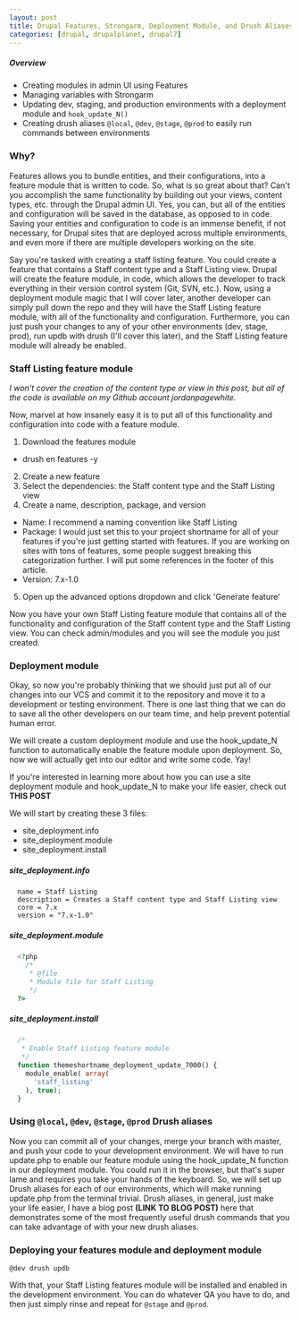 ```yaml
---
layout: post
title: Drupal Features, Strongarm, Deployment Module, and Drush Aliases
categories: [drupal, drupalplanet, drupal7]
---
```


##### Overview

* Creating modules in admin UI using Features
* Managing variables with Strongarm
* Updating dev, staging, and production environments with a deployment module and `hook_update_N()`
* Creating drush aliases `@local`, `@dev`, `@stage`, `@prod` to easily run commands between environments

### Why?

Features allows you to bundle entities, and their configurations, into a feature module that is written to code. So, what is so great about that? Can't you accomplish the same functionality by building out your views, content types, etc. through the Drupal admin UI. Yes, you can, but all of the entities and configuration will be saved in the database, as opposed to in code. Saving your entities and configuration to code is an immense benefit, if not necessary, for Drupal sites that are deployed across multiple environments, and even more if there are multiple developers working on the site.

Say you're tasked with creating a staff listing feature. You could create a feature that contains a Staff content type and a Staff Listing view. Drupal will create the feature module, in code, which allows the developer to track everything in their version control system (Git, SVN, etc.). Now, using a deployment module magic that I will cover later, another developer can simply pull down the repo and they will have the Staff Listing feature module, with all of the functionality and configuration. Furthermore, you can just push your changes to any of your other environments (dev, stage, prod), run updb with drush (I'll cover this later), and the Staff Listing feature module will already be enabled.

### Staff Listing feature module

*I won't cover the creation of the content type or view in this post, but all of the code is available on my Github account jordanpagewhite.*

Now, marvel at how insanely easy it is to put all of this functionality and configuration into code with a feature module.

1. Download the features module
  * drush en features -y
2. Create a new feature
3. Select the dependencies: the Staff content type and the Staff Listing view
4. Create a name, description, package, and version
  * Name: I recommend a naming convention like Staff Listing
  * Package: I would just set this to your project shortname for all of your features if you're just getting started with features. If you are working on sites with tons of features, some people suggest breaking this categorization further. I will put some references in the footer of this article.
  * Version: 7.x-1.0
5. Open up the advanced options dropdown and click 'Generate feature'

Now you have your own Staff Listing feature module that contains all of the functionality and configuration of the Staff content type and the Staff Listing view. You can check admin/modules and you will see the module you just created.

### Deployment module

Okay, so now you're probably thinking that we should just put all of our changes into our VCS and commit it to the repository and move it to a development or testing environment. There is one last thing that we can do to save all the other developers on our team time, and help prevent potential human error.

We will create a custom deployment module and use the hook_update_N function to automatically enable the feature module upon deployment. So, now we will actually get into our editor and write some code. Yay!

If you're interested in learning more about how you can use a site deployment module and hook_update_N to make your life easier, check out **THIS POST**

We will start by creating these 3 files:

* site_deployment.info
* site_deployment.module
* site_deployment.install

##### site_deployment.info

```
  name = Staff Listing
  description = Creates a Staff content type and Staff Listing view
  core = 7.x
  version = "7.x-1.0"
```

##### site_deployment.module

```php
  <?php
    /*
     * @file
     * Module file for Staff Listing
     */
  ?>
```

##### site_deployment.install

```php
  /*
   * Enable Staff Listing feature module
   */
  function themeshortname_deployment_update_7000() {
    module_enable( array(
      'staff_listing'
    ), true);
  }
```

### Using `@local`, `@dev`, `@stage`, `@prod` Drush aliases

Now you can commit all of your changes, merge your branch with master, and push your code to your development environment. We will have to run update.php to enable our feature module using the hook_update_N function in our deployment module. You could run it in the browser, but that's super lame and requires you take your hands of the keyboard. So, we will set up Drush aliases for each of our environments, which will make running update.php from the terminal trivial. Drush aliases, in general, just make your life easier, I have a blog post **(LINK TO BLOG POST)** here that demonstrates some of the most frequently useful drush commands that you can take advantage of with your new drush aliases.

### Deploying your features module and deployment module

```
@dev drush updb
```

With that, your Staff Listing features module will be installed and enabled in the development environment. You can do whatever QA you have to do, and then just simply rinse and repeat for `@stage` and `@prod`.
